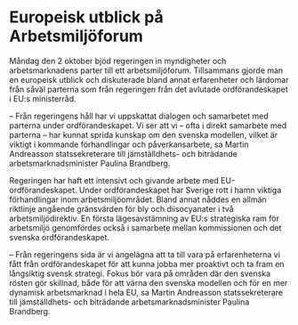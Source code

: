 # Europeisk utblick på Arbetsmiljöforum

Måndag den 2 oktober bjöd regeringen in myndigheter och arbetsmarknadens parter till ett arbetsmiljöforum. Tillsammans gjorde man en europeisk utblick och diskuterade bland annat erfarenheter och lärdomar från såväl parterna som från regeringen från det avlutade ordförandeskapet i EU:s ministerråd.


– Från regeringens håll har vi uppskattat dialogen och samarbetet med parterna under ordförandeskapet. Vi ser att vi – ofta i direkt samarbete med parterna – har kunnat sprida kunskap om den svenska modellen, vilket är viktigt i kommande förhandlingar och påverkansarbete, sa Martin Andreasson statssekreterare till jämställdhets\- och biträdande arbetsmarknadsminister Paulina Brandberg.

Regeringen har haft ett intensivt och givande arbete med EU\-ordförandeskapet. Under ordförandeskapet har Sverige rott i hamn viktiga förhandlingar inom arbetsmiljöområdet. Bland annat nåddes en allmän riktlinje angående gränsvärden för bly och diisocyanater i två arbetsmiljödirektiv. En första lägesavstämning av EU:s strategiska ram för arbetsmiljö genomfördes också i samarbete mellan kommissionen och det svenska ordförandeskapet.

– Från regeringens sida är vi angelägna att ta till vara på erfarenheterna vi fått från ordförandeskapet för att kunna jobba mer proaktivt och ta fram en långsiktig svensk strategi. Fokus bör vara på områden där den svenska rösten gör skillnad, både för att värna den svenska modellen och för en mer dynamisk arbetsmarknad i hela EU, sa Martin Andreasson statssekreterare till jämställdhets\- och biträdande arbetsmarknadsminister Paulina Brandberg.
